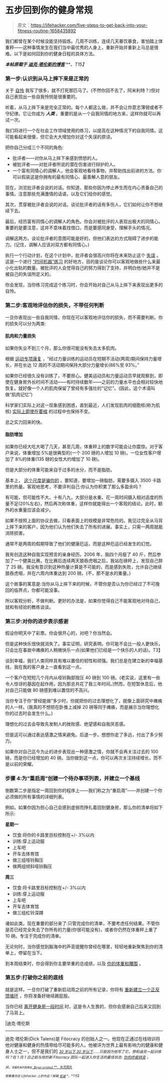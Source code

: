 # 五步回到你的健身常规

> 原文：<https://lifehacker.com/five-steps-to-get-back-into-your-fitness-routine-1658435892>

我们都曾在某个时候没能坚持锻炼。几周不训练，连续几天暴饮暴食，害怕踏上体重秤——这种事情发生在我们当中最优秀的人身上，重新开始并重新上马总是很难。以下是如何回到你的健身日程的具体方法。



***本帖原载于*** [***迪克·塔伦斯的博客***](http://dicktalens.com/getting-back-on-the-fitness-horse/) ***。*T15】**

### 第一步:认识到从马上摔下来是正常的

关于 [自怜](http://dicktalens.com/fitness-is-a-skill/) 我写了很多，就不打死那匹马了。(不然你回不去了，阿米利特？)但对自己表现出一些自我怜悯是很重要的。

听着，从马上摔下来是完全正常的。每个人都这么做，并不会让你意志薄弱或者不守纪律。它让你成为 ***人类*** 。重要的是从一个自我同情的地方来，这样你就可以再试一次。

我们将进行一个在社会工作领域使用的练习，以提高在这种情况下的自我同情。这可能看起来很傻，但它会大大增加你对这个失误的原谅。

把你自己分成三个不同的角色:

*   批评者——对你从马上摔下来感到愤怒的人。
*   被批评者——对批评者所说的潜在伤害进行辩护的人。
*   一个富有同情心的调解人，他会客观地看待事物，并帮助找出前进的方法。你可以假装这是你拥有的最有同情心、最善解人意的朋友。

现在，浏览批评者会说的对话。你知道，那些你因为停止养生而在内心责备自己的事情。注意那些充满激情的话语，以及它们给你的感觉。

其次，贯穿被批评者会说的对话。谈论批评者的话有多伤人，它们如何让你不想继续下去。

最后，经历富有同情心的调解人的角色。你会对被批评的人表现出极大的同情心。重要的是要注意，这并不意味着找借口，而是要感同身受，理解手头的情况。

调解这两方。谈论批评者的意图可能是好的，但他们表达的方式阻碍了进步的能力。(记住，调解人应该对双方都有同情心。)

执行一个行动计划，在这个计划中，批评者会很高兴你将在未来防止这个 [失误](http://www.fitocracy.com/knowledge/drop-this-word-from-your-vocabulary/) 。这是一个进行 [“时间机器”练习](http://www.fitocracy.com/knowledge/drop-this-word-from-your-vocabulary) 的好地方，目的是谈论你可以客观地做些什么来最小化出轨的数量。被批评的人会觉得自己的努力得到了支持，并明白他/她并不是被自己的失误所定义的。

你会发现，当你练习完成这个练习时，你会开始对自己从马上摔下来表现出更多的自怜。

### 第二步:客观地评估你的损失，不带任何判断

一旦你表现出一些自我同情，你现在可以客观地评估你的损失，而不需要判断。你的损失可以分为两类:

#### 肌肉和力量损失

如果你失业不到三个月，那么你很可能没有失去太多肌肉。

根据 [运动专项康复](http://www.amazon.com/Sports-Specific-Rehabilitation-Robert-Donatelli-PhD/dp/0443066426/ref=sr_1_1?asc_campaign=InlineText&asc_refurl=https://lifehacker.com/five-steps-to-get-back-into-your-fitness-routine-1658435892&asc_source=&ie=UTF8&keywords=9780443066429&qid=1415004677&s=books&sr=1-1&tag=kinjalifehackerlink-20) ，“经过力量训练的运动员在短期不活动(两周)期间保持力量增长，并在长达 12 周的不活动期间保持大部分力量增长(88%至 93%。”

如果你已经很久没有训练了，不要担心。健美运动员和力量运动员早就观察到，即使在健身房外长时间不活动——有时持续数年——之前的力量水平也会相对较快地恢复。就好像一个人的肌肉保留了曾经有多强壮的“记忆”。(因此，这个术语叫做“肌肉记忆”)

科学家们实际上对这一现象感到困惑，直到最近，人们发现肌肉的细胞核(称为肌核) [实际上即使在萎缩](http://www.exercisebiology.com/index.php/site/articles/muscle_memory_solved/) 的过程中也保持不变。

总之实力回来的快。

#### 脂肪增加

如果你已经大吃大喝了几天，甚至几周，体重秤上的数字可能会让你震惊。对于客户来说，体重增加 5%是很典型的(一个 200 磅的人增加 10 磅)。一位女性客户增加了 8%的体重(135 磅的女性大约增加了 10 磅)。

但是大部分的体重可能来自于过多的水分，而不是脂肪。

基本上， [这个尺度是骗你的](http://dicktalens.com/understanding-the-scale/) 。要知道，要增加一磅脂肪，需要多摄入 3500 卡路里的热量。客观地思考，不要评判自己:你认为你积累了那么多盈余吗？

有可能，但可能性不大。十有八九，大部分是水重。花一周时间摄入相对适度的热量不足(20%左右)，然后再次称体重，这样你就能得出一个客观的结论。此时，额外的水重量应该会减少。

如果不按照上面的协议去做，只看表面上的规模是非常危险的。我见过完全从马背上摔下来的客户，因为他们认为他们失去了所有的进展。事实上，只需一两周就能消除损害。

通常不是两周的假期导致了他们的健康厄运，而是这种厄运已经发生的幻觉。

我有创造这种自我实现预言的亲身经历。2006 年，我四个月瘦了 40 斤，然后参加了一个健美比赛。在比赛后连续两天狼吞虎咽之后，我站在磅秤上，发现自己胖了 25 磅。我没有意识到这种热量计算是不可能的，而是感到失败，允许自己继续狼吞虎咽，并在六周内体重达到 200 磅。(不，那不是水的重量。)

这个故事的寓意是:当你从马上摔下来的时候，不管你是否认为你已经过了不可挽回的临界点，你都可能没事。

所以客观分析，不做判断。更好的办法是，如果你觉得自己不能客观地对待自己，就和有经验的教练谈谈。

### 第三步:对你的进步表示感谢

假设你明天中了彩票。你会很开心的，对吧？你当然会。

但是这种快乐很快就消失了。事实证明，研究表明，你可能不会比一般人更快乐，只会比在事故中瘫痪的人稍微快乐一点(如果他们已经是一个快乐的人的话)。T3】

谈到幸福，我们人类同样具有难以置信的韧性和顽强。我们总是在建立新的幸福基线，我在我的客户身上一直看到这一点。

一个客户在短短几个月内从哑铃胸部按压 40 磅到 100 磅。(老实说，这里有一些令人惊讶的基因在起作用，因为那总共花了我三年时间。)然而，在短暂休息后，他对自己只能做 80 磅感到难以置信的不高兴。

当你专注于你“曾经能做”多少时，你就把你的过去理想化了，就像上面研究中瘫痪的人一样。(我真的不想把在卧推上减掉 20 磅等同于瘫痪，而是展示当你理想化你的过去时会发生什么。)

理想化的过去会导致先发制人的挫败感、绝望感和自我厌恶感。

但是这可以通过表达感激之情来避免。后退一步。想想你走了多远，付出了多少努力。

如果你对自己迄今为止的进步表现出一种感激之情，你就不会再关注过去的 100 磅，而是你已经增加的 40 磅。当你做到这一点，你可以再次关注持续增长，而不是以前的荣耀。

### 步骤 4:为“重启周”创建一个待办事项列表，并建立一个基线

倒数第二步是指定一周回到你的程序上——我们称之为“重启周”——并创建一个你必须做的所有事情的详细列表。

例如，如果你因为担心自己会感到虚弱而挣扎着回到健身房，那么你的清单将如下所示:

**星期一**

*   饮食:将你的卡路里目标控制在+/- 3%以内
*   训练:穿上运动服
*   上车吧
*   开车去体育馆
*   做三组哑铃胸压
*   做两组倾斜哑铃胸压

**周三**

*   饮食:将卡路里目标控制在+/- 3%以内
*   训练:穿上运动服
*   上车吧
*   开车去体育馆
*   做三组杠铃深蹲

诸如此类。现在重要的部分来了:只管完成你的清单，不要考虑任何结果。不管你是否已经完全失去了你所有的力量(你很可能没有)，或者你仍然在体重秤上重了 10 磅。专注于完成你的清单。

无论何时，当你感觉到脑海中的声音提醒你曾经在哪里，轻轻地重新聚焦到你的清单上，停留在当下。

到本周结束时，你会得到你主要举重的总成绩，以及 [你的体重和腰围](http://dicktalens.com/understanding-the-scale/) 。

### 第五步:打破你之前的底线

就是这样。一旦你打破了重新启动周之前的所有记录，你将有 [重新建立一个正反馈循环](http://dicktalens.com/the-myth-of-willpower-and-eat-less-move-more/) ，你将准备好继续踢屁股。

当你已经 [离开健身房一段时间](http://lifehacker.com/what-to-do-when-you-feel-too-embarrassed-to-exercise-1614164783) 时，这是令人生畏的，但你会感谢自己后来又回到了马背上。

|迪克·塔伦斯

* * *

迪克·塔伦斯(Dick Talens)是 Fitocracy 的创始人之一。他现在正通过在线培训将他对健康和健身的热情带给尽可能多的人。他被评为世界上最有影响力的健康和健身人士之一，但不是我们的 [*<small>30 岁以下 30 岁以下</small>*](http://www.fitocracy.com/knowledge/fitness-is-a-skill/www.fitocracy.com/knowledge/30-under-30-the-young-professionals-changing-the-face-of-fitness/)*<small>……只是因为他写了它。想和迪克一起训练吗？在 1 月 1 日之前与他的新 Fitocracy 团队一起进入你生活的最佳状态:</small>* [*<small>你的终极转变</small>*](https://www.fitocracy.com/team-fitness/250/ultimate-transformation-jan-1-with-dick-talens/) *<small>。</small>*

*<small>从</small>*[*<small></small>*](http://pixabay.com/en/cinema-theater-playhouse-sitting-99253/)<small><small>，<small>改编而来的图像由</small>[*<small>【Bryan ochalla】</small>**<small>，</small>* 补充照片](https://www.flickr.com/photos/bochalla/1167634726/sizes/l)</small></small>

<small><small>*想看看你在 Lifehacker 上的作品？邮箱*</small> [<small>*安迪*</small>](mailto:andy@lifehacker.com) <small>*。*T15】</small></small>

<small></small>